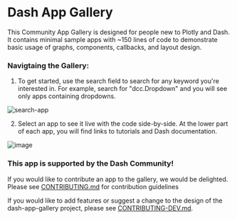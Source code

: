 # Dash App Gallery

This Community App Gallery is designed for people new to Plotly and Dash.  It contains minimal sample apps
with ~150 lines of code to demonstrate basic usage of graphs, components, callbacks, and layout design.

### Navigtaing the Gallery:
1. To get started, use the search field to search for any keyword you're interested in. For example, search for "dcc.Dropdown" and you will see only
 apps containing dropdowns.
 
 ![search-app](https://user-images.githubusercontent.com/32049495/170563447-9f2370b1-842c-41ff-b9c0-8c210111a043.gif)
 
2. Select an app to see it live with the code side-by-side. At the lower part of each app, you will find links to tutorials and Dash documentation.

![image](https://user-images.githubusercontent.com/72614349/169717928-c8c53472-0601-45ff-87cc-0c234acdf228.png)

 
### This app is supported by the Dash Community!
If you would like to contribute an app to the gallery, we would be delighted. Please see [CONTRIBUTING.md](https://github.com/AnnMarieW/dash-app-gallery/blob/main/CONTRIBUTING.md) for contribution guidelines  

If you would like to add features or suggest a change to the design of the dash-app-gallery project,
please see [CONTRIBUTING-DEV.md](https://github.com/AnnMarieW/dash-app-gallery/blob/main/CONTRIBUTING-DEV.md).

